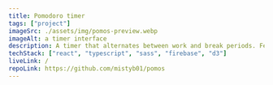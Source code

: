 ```yaml
---
title: Pomodoro timer
tags: ["project"]
imageSrc: ./assets/img/pomos-preview.webp
imageAlt: a timer interface
description: A timer that alternates between work and break periods. Featuring editable cycles. Users can optionally log in to track stats about their timer usage.
techStack: ["react", "typescript", "sass", "firebase", "d3"]
liveLink: /
repoLink: https://github.com/mistyb01/pomos
---
```

